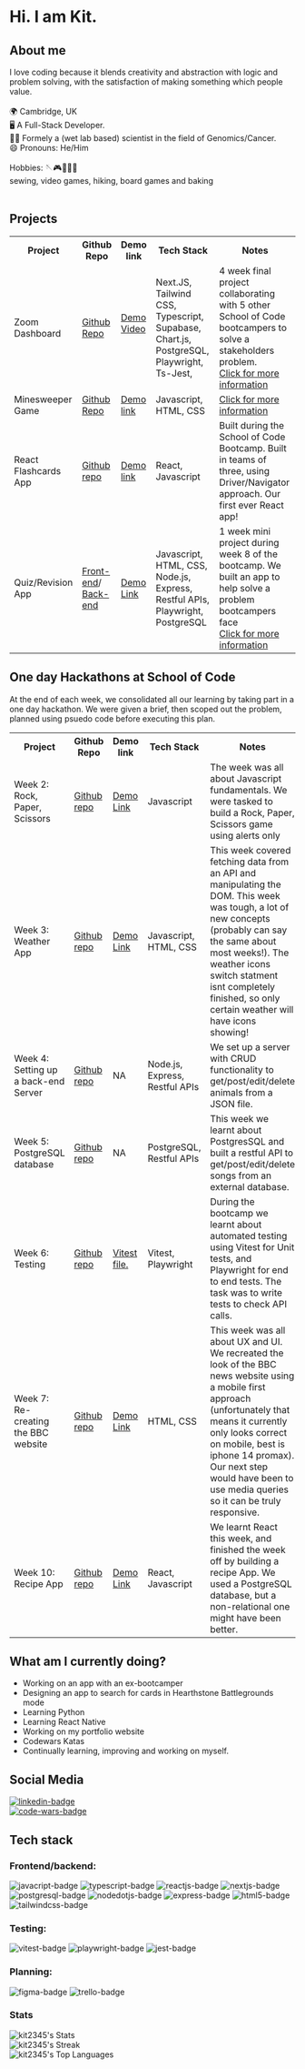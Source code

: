 <h1>Hi. I am Kit. </h1>

## About me

<div> I love coding because it blends creativity and abstraction with logic and problem solving, with the satisfaction of making something which people value.
</div>
<br> 

<div>
🌍 Cambridge, UK <br>
🖥 A Full-Stack Developer. <br>
👨‍🔬 Formely a (wet lab based) scientist in the field of Genomics/Cancer. <br>
😄 Pronouns: He/Him <br>
</div>

<br>

<div>
Hobbies:
🪡🎮🥾🎲🍰 <br>
sewing, video games, hiking, board games and baking <br>
</div>
<br>


## Projects
<table>
  <tr>
    <th>Project</th>
    <th>Github Repo</th> 
    <th>Demo link</th>
    <th>Tech Stack</th>
    <th>Notes</th>
  </tr>
  <tr>
    <td>Zoom Dashboard</td>
    <td><a href="https://github.com/Kit2345/intern">Github Repo</a></td>
    <td>
      <a href="https://youtu.be/zLijHkYBln8?feature=shared">Demo Video</a><br>
      <p></p>
<!--       <a href="https://intern-soc.vercel.app/">Demo link</a></td> -->
    <td>Next.JS, Tailwind CSS, Typescript, Supabase, Chart.js, PostgreSQL, Playwright, Ts-Jest, </td>
    <td>
      4 week final project collaborating with 5 other School of Code bootcampers to solve a stakeholders problem. 
<!--       Log-in using: <br>
      username: shifthappens.intern.demo@gmail.com <br>
      password: interndemo123 <br>  -->
      <br>
      <a href="https://github.com/Kit2345/intern/blob/main/README.md">Click for more information</a>
    </td>
  </tr>
  <tr>
    <td>Minesweeper Game </td>
    <td><a href="https://github.com/Kit2345/minesweeper">Github Repo</a></td>
    <td><a href="https://minesweeper-omega-eight.vercel.app">Demo link</a></td>
    <td>Javascript, HTML, CSS</td>
    <td>
     <a href="https://github.com/Kit2345/minesweeper/blob/main/README.md">Click for more information</a><br>
    </td>
  </tr>
  <tr>
    <td>React Flashcards App</td>
    <td><a href="https://github.com/Kit2345/bc15-w10-d2-workshop-react-flash-cards-app-week-10">Github repo</a></td>
    <td><a href="https://bc15-w10-d2-workshop-react-flash-cards-app-week-10.vercel.app/">Demo link</a></td>
    <td>React, Javascript</td>
    <td>Built during the School of Code Bootcamp. Built in teams of three, using Driver/Navigator approach. Our first ever React app!</td>
  </tr>
  <tr>
      <td>Quiz/Revision App</td>
    <td><a href="https://github.com/Kit2345/bc15-w8-project-front-end-tech-ti-tens">Front-end</a>/
    <a href="https://github.com/Kit2345/bc15-w8-project-back-end-tech-ti-tens">Back-end</a></td>
    <td><a href="https://bc15-w8-project-front-end-tech-ti-tens-mu.vercel.app">Demo Link</a></td>
    <td>Javascript, HTML, CSS, Node.js, Express, Restful APIs, Playwright, PostgreSQL</td>
    <td>1 week mini project during week 8 of the bootcamp. We built an app to help solve a problem bootcampers face <br><a href="https://github.com/Kit2345/bc15-w8-project-back-end-tech-ti-tens?tab=readme-ov-file">Click for more information</a></td>
  </tr>

  
</table>

## One day Hackathons at School of Code

<p>At the end of each week, we consolidated all our learning by taking part in a one day hackathon. We were given a brief, then scoped out the problem, planned using psuedo code before executing this plan. </p>


<table>
  <tr>
    <th>Project</th>
    <th>Github Repo</th> 
    <th>Demo link</th>
    <th>Tech Stack</th>
    <th>Notes</th>
  </tr>
  <tr>
    <td>Week 2: Rock, Paper, Scissors</td>
    <td><a href="https://github.com/Kit2345/bc15-w2-d5-hackathon-rps-game-kit-alexander-marco">Github repo</a></td>
    <td><a href="https://bc15-w2-d5-hackathon-rps-game-kit-alexander-marco.vercel.app">Demo Link</a></td>
    <td>Javascript</td>
    <td>The week was all about Javascript fundamentals. We were tasked to build a Rock, Paper, Scissors game using alerts only</td>
  </tr>
  <tr>
    <td>Week 3: Weather App</td>
    <td><a href="https://github.com/Kit2345/bc15-w3-d5-hackathon-fetch-team-17w3d1">Github repo</a></td>
    <td><a href="https://bc15-w3-d5-hackathon-fetch-team-17w3d1.vercel.app">Demo Link</a></td>
    <td>Javascript, HTML, CSS</td>
    <td>This week covered fetching data from an API and manipulating the DOM. This week was tough, a lot of new concepts (probably can say the same about most weeks!). The weather icons switch statment isnt completely finished, so only certain weather will have icons showing! </td>
  </tr>
  <tr>
    <td>Week 4: Setting up a back-end Server</td>
    <td><a href="https://github.com/Kit2345/bc15-w4-d5-hackathon-backend-unlucky-13/blob/main/animals.json">Github repo</a></td>
    <td>NA</td>
    <td>Node.js, Express, Restful APIs</td>
    <td>We set up a server with CRUD functionality to get/post/edit/delete animals from a JSON file.</td>
  </tr>
    <tr>
    <td>Week 5: PostgreSQL database</td>
    <td><a href="https://github.com/Kit2345/bc15-w5-d5-hackathon-build-a-rest-api-with-postgres-team12">Github repo</a></td>
    <td>NA</td>
    <td>PostgreSQL, Restful APIs</td>
    <td>This week we learnt about PostgresSQL and built a restful API to get/post/edit/delete songs from an external database.</td>
  </tr>
  <tr>
    <td>Week 6: Testing</td>
    <td><a href="https://github.com/Kit2345/bc15-w6-d5-hackathon-testathon-team17-week6">Github repo</a></td>
    <td><a href="https://github.com/Kit2345/bc15-w6-d5-hackathon-testathon-team17-week6/blob/main/todos/todos.test.js">Vitest file.</a></td>
    <td>Vitest, Playwright</td>
    <td>During the bootcamp we learnt about automated testing using Vitest for Unit tests, and Playwright for end to end tests. The task was to write tests to check API calls.</td>
  </tr>
    <tr>
    <td>Week 7: Re-creating the BBC website</td>
    <td><a href="https://github.com/Kit2345/bc15-w7-hackathon-ux-ui-team19_james_jordan_kit">Github repo</a></td>
    <td><a href="https://bc15-w7-hackathon-ux-ui-team19-james-jordan-kit.vercel.app">Demo Link</a></td>
    <td>HTML, CSS</td>
    <td>This week was all about UX and UI. We recreated the look of the BBC news website using a mobile first approach (unfortunately that means it currently only looks correct on mobile, best is iphone 14 promax). Our next step would have been to use media queries so it can be truly responsive. </td>
  </tr>
    <tr>
    <td>Week 10: Recipe App</td>
    <td><a href="https://github.com/Kit2345/bc15-w10-d5-hackathon-react-week-10-t29/tree/main/recipe">Github repo</a></td>
    <td><a href="https://bc15-w10-d5-hackathon-react-week-10-t29.vercel.app">Demo Link</a></td>
    <td>React, Javascript</td>
    <td>We learnt React this week, and finished the week off by building a recipe App. We used a PostgreSQL database, but a non-relational one might have been better.</td>
  </tr> 

<!--  Row template
  <tr>
    <td>Week :</td>
    <td><a href="">Github repo</a></td>
    <td><a href="">Demo Link</a></td>
    <td></td>
    <td></td>
  </tr> 
  -->
  </table>

## What am I currently doing? 
- Working on an app with an ex-bootcamper
- Designing an app to search for cards in Hearthstone Battlegrounds mode
- Learning Python
- Learning React Native
- Working on my portfolio website
- Codewars Katas
- Continually learning, improving and working on myself. 


## Social Media
<a href="https://www.linkedin.com/in/wing-kit-leung/"> <img src="https://img.shields.io/badge/LinkedIn-blue?style=for-the-badge&logo=linkedin&logoColor=white" alt="linkedin-badge"> 
</a> <br>
 <a href="https://www.codewars.com/users/Kit2345">
  <img src="https://www.codewars.com/users/Kit2345/badges/small" alt="code-wars-badge">
 </a><br>

## Tech stack

### Frontend/backend:
<div>
<img src="https://img.shields.io/badge/-JavaScript-F7DF1E?logo=javascript&logoColor=white&style=plastic" alt="javacript-badge">
<img src="https://img.shields.io/badge/-TypeScript-3178C6?logo=typescript&logoColor=white&style=plastic" alt="typescript-badge">
<img src="https://img.shields.io/badge/-ReactJs-61DAFB?logo=react&logoColor=white&style=plastic" alt="reactjs-badge">
<img src="https://img.shields.io/badge/-Next.Js-000000?logo=next.js&logoColor=white&style=plastic" alt="nextjs-badge">
<img src="https://img.shields.io/badge/-PostgreSQL-4169E1?logo=postgresql&logoColor=white&style=plastic" alt="postgresql-badge">
<img src="https://img.shields.io/badge/-Node.JS-339933?logo=nodedotjs&logoColor=white&style=plastic" alt="nodedotjs-badge">
<img src="https://img.shields.io/badge/-Express-000000?logo=express&logoColor=white&style=plastic" alt="express-badge">
<img src="https://img.shields.io/badge/-HTML5-E34F26?logo=html5&logoColor=white&style=plastic" alt="html5-badge">
<img src="https://img.shields.io/badge/-TailwindCSS-06B6D4?logo=tailwindcss&logoColor=white&style=plastic" alt="tailwindcss-badge">
</div>

### Testing:
<div>
   <img src="https://img.shields.io/badge/-Vitest-6E9F18?logo=vitest&logoColor=white&style=plastic" alt="vitest-badge">
  <img src="https://img.shields.io/badge/-Playwright-2EAD33?logo=playwright&logoColor=white&style=plastic" alt="playwright-badge">
<img src="https://img.shields.io/badge/-Jest-C21325?logo=jest&logoColor=white&style=plastic" alt="jest-badge">
</div>

### Planning:
<div>
<img src="https://img.shields.io/badge/-Figma-F24E1E?logo=figma&logoColor=white&style=plastic" alt="figma-badge">
<img src="https://img.shields.io/badge/-Trello-0052CC?logo=Trello&logoColor=white&style=plastic" alt="trello-badge">
</div>

### Stats
![kit2345's Stats](https://github-readme-stats.vercel.app/api?username=kit2345&theme=vue-dark&show_icons=true&hide_border=true&count_private=true)
<br>
![kit2345's Streak](https://github-readme-streak-stats.herokuapp.com/?user=kit2345&theme=vue-dark&hide_border=true)
<br>
![kit2345's Top Languages](https://github-readme-stats.vercel.app/api/top-langs/?username=kit2345&theme=vue-dark&show_icons=true&hide_border=true&layout=compact)


<!--
<div>
<img src="https://img.shields.io/badge/-Next.JS-000000?logo=nextdotjs&logoColor=white&style=plastic" alt="nextdotjs-badge">
<img src="https://img.shields.io/badge/-TailwindCSS-06B6D4?logo=tailwindcss&logoColor=white&style=plastic" alt="tailwindcss-badge">
<img src="https://img.shields.io/badge/-Typescript-3178C6?logo=typescript&logoColor=white&style=plastic" alt="typescript-badge">
<img src="https://img.shields.io/badge/-PostreSQL-4169E1?logo=postgresql&logoColor=white&style=plastic" alt="postgresql-badge">
<img src="https://img.shields.io/badge/-Supabase-3FCF8E?logo=supabase&logoColor=white&style=plastic" alt="supabase-badge">
<img src="https://img.shields.io/badge/-Chart.JS-FF6384?logo=chartdotjs&logoColor=white&style=plastic" alt="chartdotjs-badge">
</div>

Javascript, HTML, CSS
<div>
<img src="https://img.shields.io/badge/-JavaScript-F7DF1E?logo=javascript&logoColor=white&style=plastic" alt="javacript-badge">

</div>
-->




<!--
**Kit2345/Kit2345** is a ✨ _special_ ✨ repository because its `README.md` (this file) appears on your GitHub profile.

Here are some ideas to get you started:

- 🔭 I’m currently working on ...
- 🌱 I’m currently learning ...
- 👯 I’m looking to collaborate on ...
- 🤔 I’m looking for help with ...
- 💬 Ask me about ...
- 📫 How to reach me: ...
- 😄 Pronouns: ...
- ⚡ Fun fact: ...
-->
